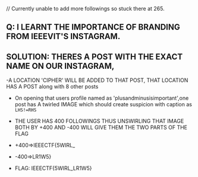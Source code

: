 // Currently unable to add more followings so stuck there at 265.

## Q: I LEARNT THE IMPORTANCE OF BRANDING FROM IEEEVIT'S INSTAGRAM.

## SOLUTION: THERES A POST WITH THE EXACT NAME ON OUR INSTAGRAM,

-A LOCATION 'CIPHER' WILL BE ADDED TO THAT POST, THAT LOCATION HAS A POST along with 8 other posts

- On opening that users profile named as 'plusandminusisimportant',one post has A twirled IMAGE which should create suspicion with caption as `LHS!=RHS`

- THE USER HAS 400 FOLLOWINGS THUS UNSWIRLING THAT IMAGE BOTH BY +400 AND -400 WILL GIVE THEM THE TWO PARTS OF THE FLAG

- +400=>IEEECTF{5WIRL_
- -400=>LR1W5}

- FLAG: IEEECTF{5WIRL_LR1W5}
